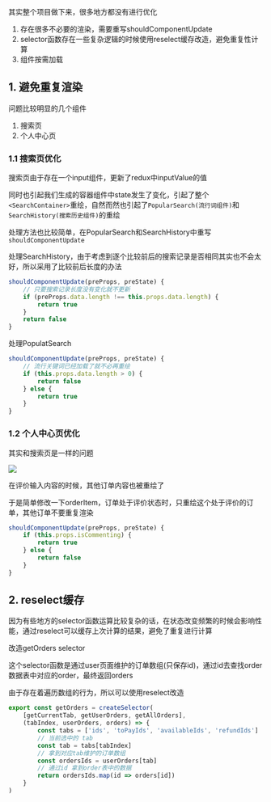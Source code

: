 其实整个项目做下来，很多地方都没有进行优化

1. 存在很多不必要的渲染，需要重写shouldComponentUpdate
2. selector函数存在一些复杂逻辑的时候使用reselect缓存改造，避免重复性计算
3. 组件按需加载

## 1. 避免重复渲染

问题比较明显的几个组件
1. 搜索页
2. 个人中心页

### 1.1 搜索页优化
搜索页由于存在一个input组件，更新了redux中inputValue的值

同时也引起我们生成的容器组件中state发生了变化，引起了整个`<SearchContainer>`重绘，自然而然也引起了`PopularSearch(流行词组件)`和`SearchHistory(搜索历史组件)`的重绘

处理方法也比较简单，在PopularSearch和SearchHistory中重写`shouldComponentUpdate`

处理SearchHistory，由于考虑到逐个比较前后的搜索记录是否相同其实也不会太好，所以采用了比较前后长度的办法
```js
shouldComponentUpdate(preProps, preState) {
    // 只要搜索记录长度没有变化就不更新
    if (preProps.data.length !== this.props.data.length) {
        return true
    }
    return false
}
```

处理PopulatSearch
```js
shouldComponentUpdate(preProps, preState) {
    // 流行关键词已经加载了就不必再重绘
    if (this.props.data.length > 0) {
        return false
    } else {
        return true
    }
}
```

### 1.2 个人中心页优化

其实和搜索页是一样的问题

![](http://ww1.sinaimg.cn/large/006PpBLoly1g4j3x580fuj30bz0mfq4n.jpg)

在评价输入内容的时候，其他订单内容也被重绘了

于是简单修改一下orderItem，订单处于评价状态时，只重绘这个处于评价的订单，其他订单不要重复渲染
```js
shouldComponentUpdate(preProps, preState) {
    if (this.props.isCommenting) {
        return true
    } else {
        return false
    }
}
```

## 2. reselect缓存

因为有些地方的selector函数运算比较复杂的话，在状态改变频繁的时候会影响性能，通过reselect可以缓存上次计算的结果，避免了重复进行计算

改造getOrders selector

这个selector函数是通过user页面维护的订单数组(只保存id)，通过id去查找order数据表中对应的order，最终返回orders

由于存在着遍历数组的行为，所以可以使用reselect改造
```js
export const getOrders = createSelector(
    [getCurrentTab, getUserOrders, getAllOrders],
    (tabIndex, userOrders, orders) => {
        const tabs = ['ids', 'toPayIds', 'availableIds', 'refundIds']
        // 当前选中的 tab
        const tab = tabs[tabIndex]
        // 拿到对应tab维护的订单数组
        const ordersIds = userOrders[tab]
        // 通过id 拿到order表中的数据
        return ordersIds.map(id => orders[id])
    }
)
```